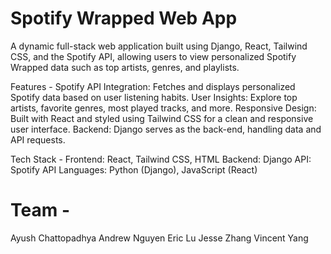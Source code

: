# Spotify Wrapped Web App
A dynamic full-stack web application built using Django, React, Tailwind CSS, and the Spotify API, allowing users to view personalized Spotify Wrapped data such as top artists, genres, and playlists.

Features - 
Spotify API Integration: Fetches and displays personalized Spotify data based on user listening habits.
User Insights: Explore top artists, favorite genres, most played tracks, and more.
Responsive Design: Built with React and styled using Tailwind CSS for a clean and responsive user interface.
Backend: Django serves as the back-end, handling data and API requests.

Tech Stack - 
Frontend: React, Tailwind CSS, HTML
Backend: Django
API: Spotify API
Languages: Python (Django), JavaScript (React)

# Team -
Ayush Chattopadhya
Andrew Nguyen
Eric Lu
Jesse Zhang 
Vincent Yang

